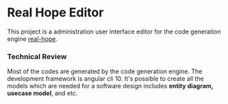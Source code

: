 # Real Hope Editor
This project is a administration user interface editor for the code generation engine [real-hope](https://github.com/bahram-jahanshahi/real-hope).  
### Technical Review
Most of the codes are generated by the code generation engine. The development framework is angular cli 10. It's possible to create all the models which are needed for a software design includes **entity diagram, usecase model**, and etc. 


